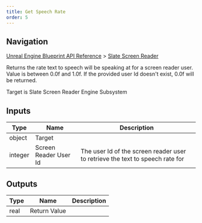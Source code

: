 ```yaml
---
title: Get Speech Rate
order: 5
---
```

## Navigation

[Unreal Engine Blueprint API Reference](https://dev.epicgames.com/documentation/en-us/unreal-engine/BlueprintAPI) > [Slate Screen Reader](https://dev.epicgames.com/documentation/en-us/unreal-engine/BlueprintAPI/SlateScreenReader)

Returns the rate text to speech will be speaking at for a screen reader user. Value is between 0.0f and 1.0f.
If the provided user Id doesn't exist, 0.0f will be returned.

Target is Slate Screen Reader Engine Subsystem

## Inputs

| Type | Name | Description |
| --- | --- | --- |
| object | Target |  |
| integer | Screen Reader User Id | The user Id of the screen reader user to retrieve the text to speech rate for |

## Outputs

| Type | Name | Description |
| --- | --- | --- |
| real | Return Value |  |
